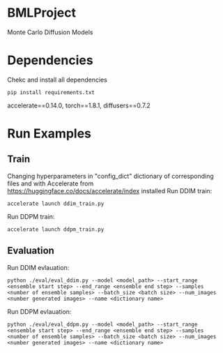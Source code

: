 # BMLProject
Monte Carlo Diffusion Models

# Dependencies
Chekc and install all dependencies
```
pip install requirements.txt 
```
accelerate==0.14.0, torch==1.8.1, diffusers==0.7.2

# Run Examples
## Train
Changing hyperparameters in "config_dict" dictionary of corresponding files and with Accelerate from https://huggingface.co/docs/accelerate/index installed 
Run DDIM train:
```
accelerate launch ddim_train.py
```
Run DDPM train:
```
accelerate launch ddpm_train.py
```
## Evaluation
Run DDIM evlauation:
```
python ./eval/eval_ddim.py --model <model_path> --start_range <ensemble start step> --end_range <ensemble end step> --samples <number of ensemble samples> --batch_size <batch size> --num_images <number generated images> --name <dictionary name>
```
Run DDPM evlauation:
```
python ./eval/eval_ddpm.py --model <model_path> --start_range <ensemble start step> --end_range <ensemble end step> --samples <number of ensemble samples> --batch_size <batch size> --num_images <number generated images> --name <dictionary name>
```
